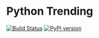 
Python Trending
========

[![Build Status](https://travis-ci.org/fata1ex/python-trending.svg)](https://travis-ci.org/fata1ex/python-trending) [![PyPI version](https://badge.fury.io/py/python-trending.svg)](http://badge.fury.io/py/python-trending)
